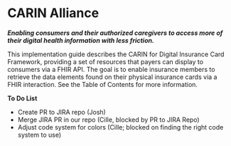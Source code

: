 # CARIN Alliance
**_Enabling consumers and their authorized caregivers to access more of their digital health information with less friction._**

This implementation guide describes the CARIN for Digital Insurance Card Framework, providing a set of resources that payers can display to consumers via a FHIR API. The goal is to enable insurance members to retrieve the data elements found on their physical insurance cards via a FHIR interaction. See the Table of Contents for more information.

**To Do List**

* Create PR to JIRA repo (Josh)
* Merge JIRA PR in our repo (Cille, blocked by PR to JIRA Repo)
* Adjust code system for colors (Cille; blocked on finding the right code system to use)

